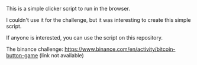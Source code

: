 This is a simple clicker script to run in the browser.

I couldn't use it for the challenge, but it was interesting to create this simple script.

If anyone is interested, you can use the script on this repository.

The binance challenge:
https://www.binance.com/en/activity/bitcoin-button-game (link not available)
